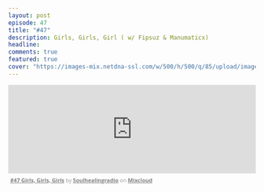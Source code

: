 ```yaml
---
layout: post
episode: 47
title: "#47"
description: Girls, Girls, Girl ( w/ Fipsuz & Manumaticx)
headline:
comments: true
featured: true
cover: "https://images-mix.netdna-ssl.com/w/500/h/500/q/85/upload/images/extaudio/1f642352-501c-436e-a5f1-8a88d3ae06fc.jpg"
---
```


<iframe width="100%" height="180" src="https://www.mixcloud.com/widget/iframe/?embed_type=widget_standard&amp;embed_uuid=026c3d1d-e248-4d53-9661-b00ab4b7404b&amp;feed=https%3A%2F%2Fwww.mixcloud.com%2Fsoulhealingradio%2F47-girls-girls-girls%2F&amp;hide_cover=1&amp;hide_tracklist=1&amp;replace=0" frameborder="0"></iframe><div style="clear: both; height: 3px; width: auto;"></div><p style="display: block; font-size: 11px; font-family: 'Open Sans', Helvetica, Arial, sans-serif; margin: 0px; padding: 3px 4px; color: rgb(153, 153, 153); width: auto;"><a href="https://www.mixcloud.com/soulhealingradio/47-girls-girls-girls/?utm_source=widget&amp;utm_medium=web&amp;utm_campaign=base_links&amp;utm_term=resource_link" target="_blank" style="color:#808080; font-weight:bold;">#47 Girls, Girls, Girls</a><span> by </span><a href="https://www.mixcloud.com/soulhealingradio/?utm_source=widget&amp;utm_medium=web&amp;utm_campaign=base_links&amp;utm_term=profile_link" target="_blank" style="color:#808080; font-weight:bold;">Soulhealingradio</a><span> on </span><a href="https://www.mixcloud.com/?utm_source=widget&amp;utm_medium=web&amp;utm_campaign=base_links&amp;utm_term=homepage_link" target="_blank" style="color:#808080; font-weight:bold;"> Mixcloud</a></p><div style="clear: both; height: 3px; width: auto;"></div>

